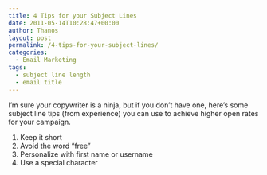 ```yaml
---
title: 4 Tips for your Subject Lines
date: 2011-05-14T10:28:47+00:00
author: Thanos
layout: post
permalink: /4-tips-for-your-subject-lines/
categories:
  - Email Marketing
tags:
  - subject line length
  - email title
---
```

I&#8217;m sure your copywriter is a ninja, but if you don&#8217;t have one, here&#8217;s some subject line tips (from experience) you can use to achieve higher open rates for your campaign.

  1. Keep it short
  2. Avoid the word &#8220;free&#8221;
  3. Personalize with first name or username
  4. Use a special character